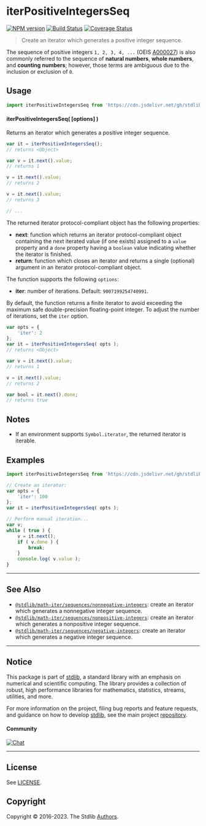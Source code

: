 <!--

@license Apache-2.0

Copyright (c) 2020 The Stdlib Authors.

Licensed under the Apache License, Version 2.0 (the "License");
you may not use this file except in compliance with the License.
You may obtain a copy of the License at

   http://www.apache.org/licenses/LICENSE-2.0

Unless required by applicable law or agreed to in writing, software
distributed under the License is distributed on an "AS IS" BASIS,
WITHOUT WARRANTIES OR CONDITIONS OF ANY KIND, either express or implied.
See the License for the specific language governing permissions and
limitations under the License.

-->

# iterPositiveIntegersSeq

[![NPM version][npm-image]][npm-url] [![Build Status][test-image]][test-url] [![Coverage Status][coverage-image]][coverage-url] <!-- [![dependencies][dependencies-image]][dependencies-url] -->

> Create an iterator which generates a positive integer sequence.

<!-- Section to include introductory text. Make sure to keep an empty line after the intro `section` element and another before the `/section` close. -->

<section class="intro">

The sequence of positive integers `1, 2, 3, 4, ...` (OEIS [A000027][oeis-a000027]) is also commonly referred to the sequence of **natural numbers**, **whole numbers**, and **counting numbers**; however, those terms are ambiguous due to the inclusion or exclusion of `0`.

</section>

<!-- /.intro -->

<!-- Package usage documentation. -->



<section class="usage">

## Usage

```javascript
import iterPositiveIntegersSeq from 'https://cdn.jsdelivr.net/gh/stdlib-js/math-iter-sequences-positive-integers@deno/mod.js';
```

#### iterPositiveIntegersSeq( \[options] )

Returns an iterator which generates a positive integer sequence.

```javascript
var it = iterPositiveIntegersSeq();
// returns <Object>

var v = it.next().value;
// returns 1

v = it.next().value;
// returns 2

v = it.next().value;
// returns 3

// ...
```

The returned iterator protocol-compliant object has the following properties:

-   **next**: function which returns an iterator protocol-compliant object containing the next iterated value (if one exists) assigned to a `value` property and a `done` property having a `boolean` value indicating whether the iterator is finished.
-   **return**: function which closes an iterator and returns a single (optional) argument in an iterator protocol-compliant object.

The function supports the following `options`:

-   **iter**: number of iterations. Default: `9007199254740991`.

By default, the function returns a finite iterator to avoid exceeding the maximum safe double-precision floating-point integer. To adjust the number of iterations, set the `iter` option.

```javascript
var opts = {
    'iter': 2
};
var it = iterPositiveIntegersSeq( opts );
// returns <Object>

var v = it.next().value;
// returns 1

v = it.next().value;
// returns 2

var bool = it.next().done;
// returns true
```

</section>

<!-- /.usage -->

<!-- Package usage notes. Make sure to keep an empty line after the `section` element and another before the `/section` close. -->

<section class="notes">

## Notes

-   If an environment supports `Symbol.iterator`, the returned iterator is iterable.

</section>

<!-- /.notes -->

<!-- Package usage examples. -->

<section class="examples">

## Examples

<!-- eslint no-undef: "error" -->

```javascript
import iterPositiveIntegersSeq from 'https://cdn.jsdelivr.net/gh/stdlib-js/math-iter-sequences-positive-integers@deno/mod.js';

// Create an iterator:
var opts = {
    'iter': 100
};
var it = iterPositiveIntegersSeq( opts );

// Perform manual iteration...
var v;
while ( true ) {
    v = it.next();
    if ( v.done ) {
        break;
    }
    console.log( v.value );
}
```

</section>

<!-- /.examples -->

<!-- Section to include cited references. If references are included, add a horizontal rule *before* the section. Make sure to keep an empty line after the `section` element and another before the `/section` close. -->

<section class="references">

</section>

<!-- /.references -->

<!-- Section for related `stdlib` packages. Do not manually edit this section, as it is automatically populated. -->

<section class="related">

* * *

## See Also

-   <span class="package-name">[`@stdlib/math-iter/sequences/nonnegative-integers`][@stdlib/math/iter/sequences/nonnegative-integers]</span><span class="delimiter">: </span><span class="description">create an iterator which generates a nonnegative integer sequence.</span>
-   <span class="package-name">[`@stdlib/math-iter/sequences/nonpositive-integers`][@stdlib/math/iter/sequences/nonpositive-integers]</span><span class="delimiter">: </span><span class="description">create an iterator which generates a nonpositive integer sequence.</span>
-   <span class="package-name">[`@stdlib/math-iter/sequences/negative-integers`][@stdlib/math/iter/sequences/negative-integers]</span><span class="delimiter">: </span><span class="description">create an iterator which generates a negative integer sequence.</span>

</section>

<!-- /.related -->

<!-- Section for all links. Make sure to keep an empty line after the `section` element and another before the `/section` close. -->


<section class="main-repo" >

* * *

## Notice

This package is part of [stdlib][stdlib], a standard library with an emphasis on numerical and scientific computing. The library provides a collection of robust, high performance libraries for mathematics, statistics, streams, utilities, and more.

For more information on the project, filing bug reports and feature requests, and guidance on how to develop [stdlib][stdlib], see the main project [repository][stdlib].

#### Community

[![Chat][chat-image]][chat-url]

---

## License

See [LICENSE][stdlib-license].


## Copyright

Copyright &copy; 2016-2023. The Stdlib [Authors][stdlib-authors].

</section>

<!-- /.stdlib -->

<!-- Section for all links. Make sure to keep an empty line after the `section` element and another before the `/section` close. -->

<section class="links">

[npm-image]: http://img.shields.io/npm/v/@stdlib/math-iter-sequences-positive-integers.svg
[npm-url]: https://npmjs.org/package/@stdlib/math-iter-sequences-positive-integers

[test-image]: https://github.com/stdlib-js/math-iter-sequences-positive-integers/actions/workflows/test.yml/badge.svg?branch=main
[test-url]: https://github.com/stdlib-js/math-iter-sequences-positive-integers/actions/workflows/test.yml?query=branch:main

[coverage-image]: https://img.shields.io/codecov/c/github/stdlib-js/math-iter-sequences-positive-integers/main.svg
[coverage-url]: https://codecov.io/github/stdlib-js/math-iter-sequences-positive-integers?branch=main

<!--

[dependencies-image]: https://img.shields.io/david/stdlib-js/math-iter-sequences-positive-integers.svg
[dependencies-url]: https://david-dm.org/stdlib-js/math-iter-sequences-positive-integers/main

-->

[chat-image]: https://img.shields.io/gitter/room/stdlib-js/stdlib.svg
[chat-url]: https://gitter.im/stdlib-js/stdlib/

[stdlib]: https://github.com/stdlib-js/stdlib

[stdlib-authors]: https://github.com/stdlib-js/stdlib/graphs/contributors

[umd]: https://github.com/umdjs/umd
[es-module]: https://developer.mozilla.org/en-US/docs/Web/JavaScript/Guide/Modules

[deno-url]: https://github.com/stdlib-js/math-iter-sequences-positive-integers/tree/deno
[umd-url]: https://github.com/stdlib-js/math-iter-sequences-positive-integers/tree/umd
[esm-url]: https://github.com/stdlib-js/math-iter-sequences-positive-integers/tree/esm
[branches-url]: https://github.com/stdlib-js/math-iter-sequences-positive-integers/blob/main/branches.md

[stdlib-license]: https://raw.githubusercontent.com/stdlib-js/math-iter-sequences-positive-integers/main/LICENSE

[oeis-a000027]: http://oeis.org/A000027

<!-- <related-links> -->

[@stdlib/math/iter/sequences/nonnegative-integers]: https://github.com/stdlib-js/math-iter-sequences-nonnegative-integers/tree/deno

[@stdlib/math/iter/sequences/nonpositive-integers]: https://github.com/stdlib-js/math-iter-sequences-nonpositive-integers/tree/deno

[@stdlib/math/iter/sequences/negative-integers]: https://github.com/stdlib-js/math-iter-sequences-negative-integers/tree/deno

<!-- </related-links> -->

</section>

<!-- /.links -->
